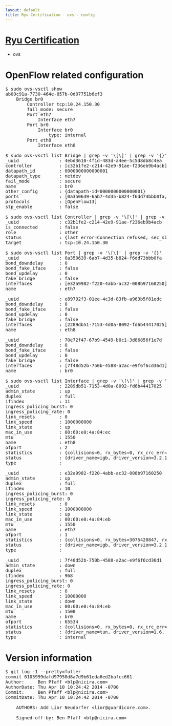 ```yaml
---
layout: default
title: Ryu Certification - ovs - config
---
```

# [Ryu Certification](http://osrg.github.io/ryu/certification.html)
* ovs 

# OpenFlow related configuration
<pre>
$ sudo ovs-vsctl show
ab00c91a-7730-464e-857b-0d07751b6ef3
    Bridge br0
        Controller tcp:10.24.150.30
        fail_mode: secure
        Port eth7
            Interface eth7
        Port br0
            Interface br0
                type: internal
        Port eth8
            Interface eth8

$ sudo ovs-vsctl list Bridge | grep -v '\[\]' | grep -v '{}'
_uuid               : 4ebd3610-4f1d-483d-a4ee-5c5d8db8c4ea
controller          : [c32b1fe2-c214-42e9-91ae-f236eb9b4acb]
datapath_id         : 0000000000000001
datapath_type       : netdev
fail_mode           : secure
name                : br0
other_config        : {datapath-id=0000000000000001}
ports               : [0a350639-6ab7-4d35-b824-f6dd73bbb0fa, 70e72f47-67b9-4549-b0c1-3d86856f1e7d, e89792f3-01ee-4c3d-83fb-a963b5f81edc]
protocols           : [OpenFlow13]
stp_enable          : false

$ sudo ovs-vsctl list Controller | grep -v '\[\]' | grep -v '{}'
_uuid               : c32b1fe2-c214-42e9-91ae-f236eb9b4acb
is_connected        : false
role                : other
status              : {last_error=Connection refused, sec_since_connect=927, sec_since_disconnect=2, state=BACKOFF}
target              : tcp:10.24.150.30

$ sudo ovs-vsctl list Port | grep -v '\[\]' | grep -v '{}'
_uuid               : 0a350639-6ab7-4d35-b824-f6dd73bbb0fa
bond_downdelay      : 0
bond_fake_iface     : false
bond_updelay        : 0
fake_bridge         : false
interfaces          : [e32a9982-f220-4abb-ac32-008b97160250]
name                : eth7

_uuid               : e89792f3-01ee-4c3d-83fb-a963b5f81edc
bond_downdelay      : 0
bond_fake_iface     : false
bond_updelay        : 0
fake_bridge         : false
interfaces          : [2289db51-7153-4d0a-8092-fd6b44417025]
name                : eth8

_uuid               : 70e72f47-67b9-4549-b0c1-3d86856f1e7d
bond_downdelay      : 0
bond_fake_iface     : false
bond_updelay        : 0
fake_bridge         : false
interfaces          : [7f48d52b-750b-4588-a2ac-e9f6f6cd36d1]
name                : br0

$ sudo ovs-vsctl list Interface | grep -v '\[\]' | grep -v '{}'
_uuid               : 2289db51-7153-4d0a-8092-fd6b44417025
admin_state         : up
duplex              : full
ifindex             : 11
ingress_policing_burst: 0
ingress_policing_rate: 0
link_resets         : 0
link_speed          : 1000000000
link_state          : up
mac_in_use          : 00:60:e0:4a:84:ec
mtu                 : 1550
name                : eth8
ofport              : 2
statistics          : {collisions=0, rx_bytes=0, rx_crc_err=0, rx_dropped=0, rx_errors=0, rx_frame_err=0, rx_over_err=0, rx_packets=0, tx_bytes=7308948, tx_dropped=0, tx_errors=0, tx_packets=77908}
status              : {driver_name=igb, driver_version=3.2.10-k, firmware_version=3.10-0}
type                : 

_uuid               : e32a9982-f220-4abb-ac32-008b97160250
admin_state         : up
duplex              : full
ifindex             : 10
ingress_policing_burst: 0
ingress_policing_rate: 0
link_resets         : 0
link_speed          : 1000000000
link_state          : up
mac_in_use          : 00:60:e0:4a:84:eb
mtu                 : 1550
name                : eth7
ofport              : 1
statistics          : {collisions=0, rx_bytes=3075420847, rx_crc_err=0, rx_dropped=0, rx_errors=0, rx_frame_err=0, rx_over_err=0, rx_packets=72758643, tx_bytes=0, tx_dropped=0, tx_errors=0, tx_packets=0}
status              : {driver_name=igb, driver_version=3.2.10-k, firmware_version=3.10-0}
type                : 

_uuid               : 7f48d52b-750b-4588-a2ac-e9f6f6cd36d1
admin_state         : down
duplex              : full
ifindex             : 968
ingress_policing_burst: 0
ingress_policing_rate: 0
link_resets         : 0
link_speed          : 10000000
link_state          : down
mac_in_use          : 00:60:e0:4a:84:eb
mtu                 : 1500
name                : br0
ofport              : 65534
statistics          : {collisions=0, rx_bytes=0, rx_crc_err=0, rx_dropped=0, rx_errors=0, rx_frame_err=0, rx_over_err=0, rx_packets=0, tx_bytes=0, tx_dropped=0, tx_errors=0, tx_packets=0}
status              : {driver_name=tun, driver_version=1.6, firmware_version=N/A}
type                : internal
</pre>

# Version information
<pre>
$ git log -1 --pretty=fuller
commit 6105999dafd97950d8a7d9b61eda6ed2bafcc661
Author:     Ben Pfaff &lt;blp@nicira.com&gt;
AuthorDate: Thu Apr 10 10:24:42 2014 -0700
Commit:     Ben Pfaff &lt;blp@nicira.com&gt;
CommitDate: Thu Apr 10 10:24:42 2014 -0700

    AUTHORS: Add Lior Neudorfer &lt;lior@guardicore.com&gt;.
    
    Signed-off-by: Ben Pfaff &lt;blp@nicira.com&gt;
</pre>
